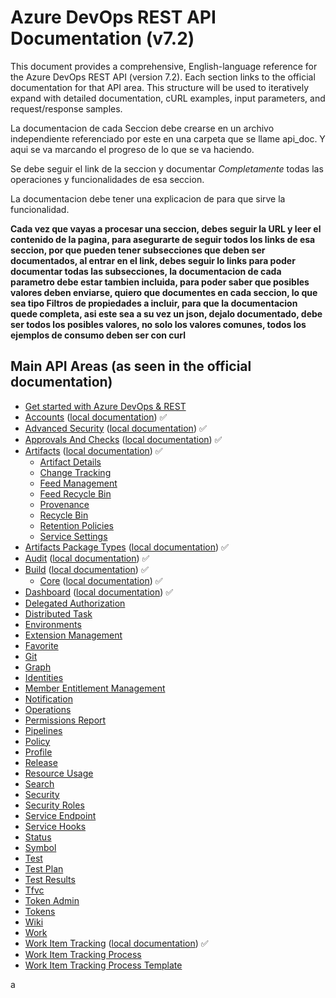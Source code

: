 # Azure DevOps REST API Documentation (v7.2)

This document provides a comprehensive, English-language reference for the Azure DevOps REST API (version 7.2). Each section links to the official documentation for that API area. This structure will be used to iteratively expand with detailed documentation, cURL examples, input parameters, and request/response samples.

La documentacion de cada Seccion debe crearse en un archivo independiente referenciado por este en una carpeta que se llame api_doc. Y aqui se va marcando el progreso de lo que se va haciendo.

Se debe seguir el link de la seccion y documentar *Completamente* todas las operaciones y funcionalidades de esa seccion.

La documentacion debe tener una explicacion de para que sirve la funcionalidad.

**Cada vez que vayas a procesar una seccion, debes seguir la URL y leer el contenido de la pagina, para asegurarte de seguir todos los links de esa seccion, por que pueden tener subsecciones que deben ser documentados, al entrar en el link, debes seguir lo links para poder documentar todas las subsecciones, la documentacion de cada parametro debe estar tambien incluida, para poder saber que posibles valores deben enviarse, quiero que documentes en cada seccion, lo que sea tipo Filtros de propiedades a incluir, para que la documentacion quede completa, asi este sea a su vez un json, dejalo documentado, debe ser todos los posibles valores, no solo los valores comunes, todos los ejemplos de consumo deben ser con curl**


## Main API Areas (as seen in the official documentation)

- [Get started with Azure DevOps & REST](https://learn.microsoft.com/en-us/rest/api/azure/devops/?view=azure-devops-rest-7.2)
- [Accounts](https://learn.microsoft.com/en-us/rest/api/azure/devops/accounts/?view=azure-devops-rest-7.2) ([local documentation](api_doc/accounts.md)) ✅
- [Advanced Security](https://learn.microsoft.com/en-us/rest/api/azure/devops/advanced-security/?view=azure-devops-rest-7.2) ([local documentation](api_doc/advanced_security.md)) ✅
- [Approvals And Checks](https://learn.microsoft.com/en-us/rest/api/azure/devops/approvalsandchecks/?view=azure-devops-rest-7.2) ([local documentation](api_doc/approvals_and_checks.md)) ✅
- [Artifacts](https://learn.microsoft.com/en-us/rest/api/azure/devops/artifacts/?view=azure-devops-rest-7.2) ([local documentation](api_doc/artifacts.md)) ✅
    - [Artifact Details](https://learn.microsoft.com/en-us/rest/api/azure/devops/artifacts/artifact-details?view=azure-devops-rest-7.2)
    - [Change Tracking](https://learn.microsoft.com/en-us/rest/api/azure/devops/artifacts/change-tracking?view=azure-devops-rest-7.2)
    - [Feed Management](https://learn.microsoft.com/en-us/rest/api/azure/devops/artifacts/feed-management?view=azure-devops-rest-7.2)
    - [Feed Recycle Bin](https://learn.microsoft.com/en-us/rest/api/azure/devops/artifacts/feed-recycle-bin?view=azure-devops-rest-7.2)
    - [Provenance](https://learn.microsoft.com/en-us/rest/api/azure/devops/artifacts/provenance?view=azure-devops-rest-7.2)
    - [Recycle Bin](https://learn.microsoft.com/en-us/rest/api/azure/devops/artifacts/recycle-bin?view=azure-devops-rest-7.2)
    - [Retention Policies](https://learn.microsoft.com/en-us/rest/api/azure/devops/artifacts/retention-policies?view=azure-devops-rest-7.2)
    - [Service Settings](https://learn.microsoft.com/en-us/rest/api/azure/devops/artifacts/service-settings?view=azure-devops-rest-7.2)
- [Artifacts Package Types](https://learn.microsoft.com/en-us/rest/api/azure/devops/artifactspackagetypes/?view=azure-devops-rest-7.2) ([local documentation](api_doc/artifactspackagetypes.md)) ✅
- [Audit](https://learn.microsoft.com/en-us/rest/api/azure/devops/audit/?view=azure-devops-rest-7.2) ([local documentation](api_doc/audit.md)) ✅
- [Build](https://learn.microsoft.com/en-us/rest/api/azure/devops/build/?view=azure-devops-rest-7.2) ([local documentation](api_doc/build.md)) ✅
    - [Core](https://learn.microsoft.com/en-us/rest/api/azure/devops/core/?view=azure-devops-rest-7.2) ([local documentation](api_doc/core.md)) ✅
- [Dashboard](https://learn.microsoft.com/en-us/rest/api/azure/devops/dashboard/?view=azure-devops-rest-7.2) ([local documentation](api_doc/dashboard.md)) ✅
- [Delegated Authorization](https://learn.microsoft.com/en-us/rest/api/azure/devops/delegatedauthorization/?view=azure-devops-rest-7.2)
- [Distributed Task](https://learn.microsoft.com/en-us/rest/api/azure/devops/distributedtask/?view=azure-devops-rest-7.2)
- [Environments](https://learn.microsoft.com/en-us/rest/api/azure/devops/environments/?view=azure-devops-rest-7.2)
- [Extension Management](https://learn.microsoft.com/en-us/rest/api/azure/devops/extensionmanagement/?view=azure-devops-rest-7.2)
- [Favorite](https://learn.microsoft.com/en-us/rest/api/azure/devops/favorite/?view=azure-devops-rest-7.2)
- [Git](https://learn.microsoft.com/en-us/rest/api/azure/devops/git/?view=azure-devops-rest-7.2)
- [Graph](https://learn.microsoft.com/en-us/rest/api/azure/devops/graph/?view=azure-devops-rest-7.2)
- [Identities](https://learn.microsoft.com/en-us/rest/api/azure/devops/identities/?view=azure-devops-rest-7.2)
- [Member Entitlement Management](https://learn.microsoft.com/en-us/rest/api/azure/devops/memberentitlementmanagement/?view=azure-devops-rest-7.2)
- [Notification](https://learn.microsoft.com/en-us/rest/api/azure/devops/notification/?view=azure-devops-rest-7.2)
- [Operations](https://learn.microsoft.com/en-us/rest/api/azure/devops/operations/?view=azure-devops-rest-7.2)
- [Permissions Report](https://learn.microsoft.com/en-us/rest/api/azure/devops/permissionsreport/?view=azure-devops-rest-7.2)
- [Pipelines](https://learn.microsoft.com/en-us/rest/api/azure/devops/pipelines/?view=azure-devops-rest-7.2)
- [Policy](https://learn.microsoft.com/en-us/rest/api/azure/devops/policy/?view=azure-devops-rest-7.2)
- [Profile](https://learn.microsoft.com/en-us/rest/api/azure/devops/profile/?view=azure-devops-rest-7.2)
- [Release](https://learn.microsoft.com/en-us/rest/api/azure/devops/release/?view=azure-devops-rest-7.2)
- [Resource Usage](https://learn.microsoft.com/en-us/rest/api/azure/devops/resourceusage/?view=azure-devops-rest-7.2)
- [Search](https://learn.microsoft.com/en-us/rest/api/azure/devops/search/?view=azure-devops-rest-7.2)
- [Security](https://learn.microsoft.com/en-us/rest/api/azure/devops/security/?view=azure-devops-rest-7.2)
- [Security Roles](https://learn.microsoft.com/en-us/rest/api/azure/devops/securityroles/?view=azure-devops-rest-7.2)
- [Service Endpoint](https://learn.microsoft.com/en-us/rest/api/azure/devops/serviceendpoint/?view=azure-devops-rest-7.2)
- [Service Hooks](https://learn.microsoft.com/en-us/rest/api/azure/devops/servicehooks/?view=azure-devops-rest-7.2)
- [Status](https://learn.microsoft.com/en-us/rest/api/azure/devops/status/?view=azure-devops-rest-7.2)
- [Symbol](https://learn.microsoft.com/en-us/rest/api/azure/devops/symbol/?view=azure-devops-rest-7.2)
- [Test](https://learn.microsoft.com/en-us/rest/api/azure/devops/test/?view=azure-devops-rest-7.2)
- [Test Plan](https://learn.microsoft.com/en-us/rest/api/azure/devops/testplan/?view=azure-devops-rest-7.2)
- [Test Results](https://learn.microsoft.com/en-us/rest/api/azure/devops/testresults/?view=azure-devops-rest-7.2)
- [Tfvc](https://learn.microsoft.com/en-us/rest/api/azure/devops/tfvc/?view=azure-devops-rest-7.2)
- [Token Admin](https://learn.microsoft.com/en-us/rest/api/azure/devops/tokenadmin/?view=azure-devops-rest-7.2)
- [Tokens](https://learn.microsoft.com/en-us/rest/api/azure/devops/tokens/?view=azure-devops-rest-7.2)
- [Wiki](https://learn.microsoft.com/en-us/rest/api/azure/devops/wiki/?view=azure-devops-rest-7.2)
- [Work](https://learn.microsoft.com/en-us/rest/api/azure/devops/work/?view=azure-devops-rest-7.2)
- [Work Item Tracking](https://learn.microsoft.com/en-us/rest/api/azure/devops/wit/?view=azure-devops-rest-7.2) ([local documentation](api_doc/wit.md)) ✅
- [Work Item Tracking Process](https://learn.microsoft.com/en-us/rest/api/azure/devops/workitemtrackingprocess/?view=azure-devops-rest-7.2)
- [Work Item Tracking Process Template](https://learn.microsoft.com/en-us/rest/api/azure/devops/workitemtrackingprocesstemplate/?view=azure-devops-rest-7.2)


a
